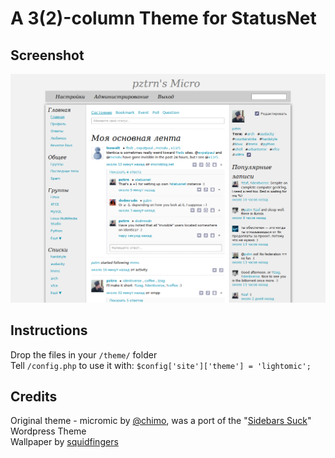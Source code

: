 # A 3(2)-column Theme for StatusNet

## Screenshot

![Screenshot](https://github.com/pztrn/lightomic/raw/master/screenshot.png)

## Instructions

Drop the files in your `/theme/` folder  
Tell `/config.php` to use it with: `$config['site']['theme'] = 'lightomic';`

## Credits

Original theme - micromic by [@chimo](http://sn.chromic.org/), was a port of the "[Sidebars Suck](http://wordpress.org/extend/themes/sidebarssuck)" Wordpress Theme  
Wallpaper by [squidfingers](http://www.squidfingers.com/patterns/)
